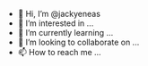 - 👋 Hi, I’m @jackyeneas
- 👀 I’m interested in ...
- 🌱 I’m currently learning ...
- 💞️ I’m looking to collaborate on ...
- 📫 How to reach me ...

<!---
jackyeneas/jackyeneas is a ✨ special ✨ repository because its `README.md` (this file) appears on your GitHub profile.
You can click the Preview link to take a look at your changes.
--->
